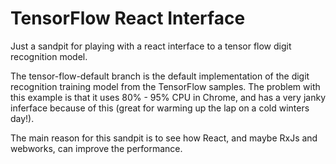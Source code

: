 # TensorFlow React Interface

Just a sandpit for playing with a react interface to a tensor flow digit recognition model. 

The tensor-flow-default branch is the default implementation of the digit recognition training model from the TensorFlow samples. The problem with this example is that it uses 80% - 95% CPU in Chrome, and has a very janky inferface because of this (great for warming up the lap on a cold winters day!).

The main reason for this sandpit is to see how React, and maybe RxJs and webworks,  can improve the performance.